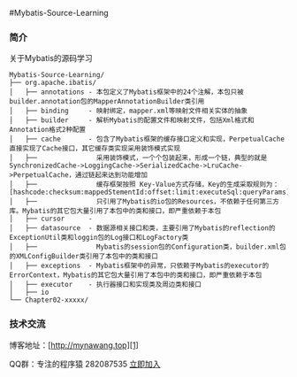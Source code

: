 ﻿#Mybatis-Source-Learning


### 简介

关于Mybatis的源码学习

```
Mybatis-Source-Learning/
├── org.apache.ibatis/
│   ├── annotations - 本包定义了Mybatis框架中的24个注解，本包只被builder.annotation包的MapperAnnotationBuilder类引用
│   ├── binding     - 映射绑定，mapper.xml等映射文件相关实体的抽象
│   ├── builder     - 解析Mybatis的配置文件和映射文件，包括Xml格式和Annotation格式2种配置
│   ├── cache       - 包含了Mybatis框架的缓存接口定义和实现，PerpetualCache直接实现了Cache接口，其它缓存类实现采用装饰模式实现
│   ├──               采用装饰模式，一个个包装起来，形成一个链，典型的就是SynchronizedCache->LoggingCache->SerializedCache->LruCache->PerpetualCache，通过链起来达到功能增加
│   ├──               缓存框架按照 Key-Value方式存储，Key的生成采取规则为：[hashcode:checksum:mappedStementId:offset:limit:executeSql:queryParams]
│   ├──               只引用了Mybatis的io包的Resources，不依赖于任何第三方库。Mybatis的其它包大量引用了本包中的类和接口，即严重依赖于本包
│   ├── cursor      -
│   ├── datasource  - 数据源相关接口和类，主要引用了Mybatis的reflection的ExceptionUtil类和loggin包的Log接口和LogFactory类
│   ├──               Mybatis的session包的Configuration类，builder.xml包的XMLConfigBuilder类引用了本包中的类和接口
│   ├── exceptions  - Mybatis框架中的异常，只依赖于Mybatis的executor的ErrorContext，Mybatis的其它包大量引用了本包中的类和接口，即严重依赖于本包
│   ├── executor    - 执行器接口和实现类及周边类和接口
│   ├── io
└── Chapter02-xxxxx/
```

### 技术交流

博客地址：[http://mynawang.top][1]

QQ群：专注的程序猿 282087535 [立即加入][2]


  [1]: http://mynawang.top
  [2]: http://shang.qq.com/wpa/qunwpa?idkey=632f7c11e0cb5dfc02231352205d9921c50e849a343e4010e4df1c25f59d2e90